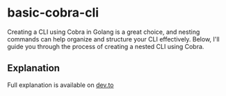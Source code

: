 # basic-cobra-cli
Creating a CLI using Cobra in Golang is a great choice, and nesting commands can help organize and structure your CLI effectively. Below, I'll guide you through the process of creating a nested CLI using Cobra.

## Explanation
Full explanation is available on [dev.to](https://dev.to/frasnym/getting-started-with-cobra-creating-multi-level-command-line-interfaces-in-golang-2j3k)
